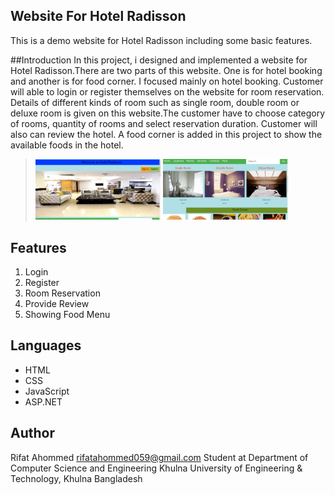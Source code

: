 ## Website For Hotel Radisson
This is a demo website for Hotel Radisson including some basic features.

##Introduction
In this project, i designed and implemented a website for Hotel Radisson.There are two parts of this website.
One is for hotel booking and another is for food corner. I focused mainly on hotel booking. Customer will 
able to login or register themselves on the website for room reservation. Details of different kinds of room 
such as single room, double room or deluxe room is given on this website.The customer have to choose category of 
rooms, quantity of rooms and select reservation duration. Customer will also can review the hotel.
A food corner is added in this project to show the available foods in the hotel.
> <img src="Images/Capture.PNG" width="200"> <img src="Images/Capture2.PNG" width="200">

## Features
1. Login
2. Register
3. Room Reservation
4. Provide Review
5. Showing Food Menu

## Languages
* HTML
* CSS
* JavaScript
* ASP.NET

## Author
Rifat Ahommed
rifatahommed059@gmail.com
Student at Department of Computer Science and Engineering
Khulna University of Engineering & Technology, Khulna
Bangladesh